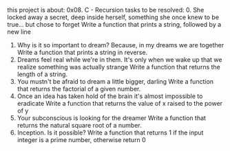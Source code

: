 this project is about: 0x08. C - Recursion
tasks to be resolved:
0. She locked away a secret, deep inside herself, something she once knew to be true... but chose to forget 
Write a function that prints a string, followed by a new line
1. Why is it so important to dream? Because, in my dreams we are together 
Write a function that prints a string in reverse.
2. Dreams feel real while we're in them. It's only when we wake up that we realize something was actually strange 
Write a function that returns the length of a string.
3. You mustn't be afraid to dream a little bigger, darling 
Write a function that returns the factorial of a given number.
4. Once an idea has taken hold of the brain it's almost impossible to eradicate
Write a function that returns the value of x raised to the power of y
5. Your subconscious is looking for the dreamer
Write a function that returns the natural square root of a number.
6. Inception. Is it possible? 
Write a function that returns 1 if the input integer is a prime number, otherwise return 0
